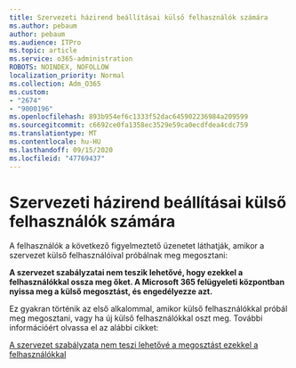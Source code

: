 ```yaml
---
title: Szervezeti házirend beállításai külső felhasználók számára
ms.author: pebaum
author: pebaum
ms.audience: ITPro
ms.topic: article
ms.service: o365-administration
ROBOTS: NOINDEX, NOFOLLOW
localization_priority: Normal
ms.collection: Adm_O365
ms.custom:
- "2674"
- "9000196"
ms.openlocfilehash: 893b954ef6c1333f52dac645902236984a209599
ms.sourcegitcommit: c6692ce0fa1358ec3529e59ca0ecdfdea4cdc759
ms.translationtype: MT
ms.contentlocale: hu-HU
ms.lasthandoff: 09/15/2020
ms.locfileid: "47769437"
---
```

# <a name="organization-policy-settings-for-external-users"></a>Szervezeti házirend beállításai külső felhasználók számára

A felhasználók a következő figyelmeztető üzenetet láthatják, amikor a szervezet külső felhasználóival próbálnak meg megosztani: 

   **A szervezet szabályzatai nem teszik lehetővé, hogy ezekkel a felhasználókkal ossza meg őket. A Microsoft 365 felügyeleti központban nyissa meg a külső megosztást, és engedélyezze azt.** 

Ez gyakran történik az első alkalommal, amikor külső felhasználókkal próbál meg megosztani, vagy ha új külső felhasználókkal oszt meg. További információért olvassa el az alábbi cikket:

[A szervezet szabályzata nem teszi lehetővé a megosztást ezekkel a felhasználókkal](https://docs.microsoft.com/sharepoint/support/administration/organization-policies-do-not-allow-you-to-share-with-users-error)







